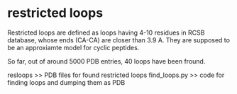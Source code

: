 # restricted loops

Restricted loops are defined as loops having 4-10 residues in RCSB database, whose ends (CA-CA) are closer than 3.9 A. 
They are supposed to be an approxiamte model for cyclic peptides.

So far, out of around 5000 PDB entries, 40 loops have been fround. 

resloops >> PDB files for found restricted loops
find_loops.py >> code for finding loops and dumping them as PDB 
